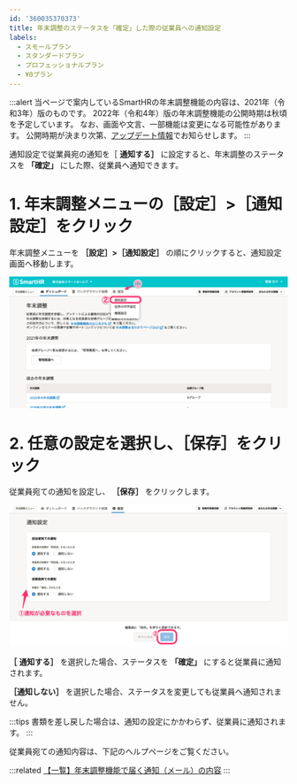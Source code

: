 ```yaml
---
id: '360035370373'
title: 年末調整のステータスを「確定」した際の従業員への通知設定
labels:
  - スモールプラン
  - スタンダードプラン
  - プロフェッショナルプラン
  - ¥0プラン
---
```

:::alert
当ページで案内しているSmartHRの年末調整機能の内容は、2021年（令和3年）版のものです。
2022年（令和4年）版の年末調整機能の公開時期は秋頃を予定しています。
なお、画面や文言、一部機能は変更になる可能性があります。
公開時期が決まり次第、[アップデート情報](https://smarthr.jp/update)でお知らせします。
:::

通知設定で従業員宛の通知を［ **通知する］** に設定すると、年末調整のステータスを **「確定」** にした際、従業員へ通知できます。

# 1\. 年末調整メニューの［設定］>［通知設定］をクリック

年末調整メニューを **［設定］>［通知設定］** の順にクリックすると、通知設定画面へ移動します。

![](./_______SmartHR____________.png)

# 2\. 任意の設定を選択し、［保存］をクリック

従業員宛ての通知を設定し、 **［保存］** をクリックします。

![](./_____SmartHR.png)

 **［**  **通知する］** を選択した場合、ステータスを **「確定」** にすると従業員に通知されます。

 **［通知しない］** を選択した場合、ステータスを変更しても従業員へ通知されません。

:::tips
書類を差し戻した場合は、通知の設定にかかわらず、従業員に通知されます。
:::

従業員宛ての通知内容は、下記のヘルプページをご覧ください。

:::related
[【一覧】年末調整機能で届く通知（メール）の内容](https://knowledge.smarthr.jp/hc/ja/articles/360039321893)
:::
